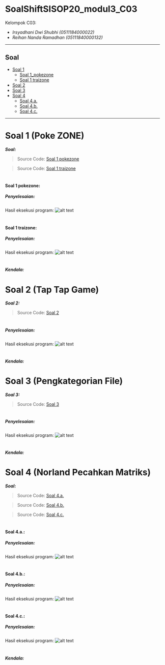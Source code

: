 # SoalShiftSISOP20_modul3_C03
Kelompok C03:
* _Irsyadhani Dwi Shubhi (0511184000022)_
* _Reihan Nanda Ramadhan (05111840000132)_

----------------------------------------------------------------
## Soal
* [Soal 1](#soal-1)
  * [Soal 1_pokezone](#Soal-1_pokezone)
  * [Soal 1 traizone](#Soal-1traizone)
* [Soal 2](#soal-2)
* [Soal 3](#soal-3)
* [Soal 4](#soal-4)
  * [Soal 4.a.](#soal-4a)
  * [Soal 4.b.](#soal-4b)
  * [Soal 4.c.](#soal-4c)
----------------------------------------------------------------

# Soal 1 (Poke ZONE)
   _**Soal:**_

> Source Code: [Soal 1 pokezone](https://github.com/irsyadhani22/SoalShiftSISOP20_modul3_C03/blob/master/soal1/soal1_pokezone.c)

> Source Code: [Soal 1 traizone](https://github.com/irsyadhani22/SoalShiftSISOP20_modul3_C03/blob/master/soal1/soal1_traizone.c)

#

#### Soal 1 pokezone:

_**Penyelesaian:**_

```c

```
Hasil eksekusi program:
![alt text](https://github.com/irsyadhani22/SoalShiftSISOP20_modul3_C03/blob/master/soal1/gambar/soal1_pokezone.png "Hasil Soal 1 pokezone")

#

#### Soal 1 traizone:

_**Penyelesaian:**_

```c

```
Hasil eksekusi program:
![alt text](https://github.com/irsyadhani22/SoalShiftSISOP20_modul3_C03/blob/master/soal1/gambar/soal1_traizone.png "Hasil Soal 1 traizone")

#

_**Kendala:**_

# 

# Soal 2 (Tap Tap Game)
  
_**Soal 2:**_


> Source Code: [Soal 2](https://github.com/irsyadhani22/SoalShiftSISOP20_modul3_C03/blob/master/soal2/soal2.c)

#

_**Penyelesaian:**_

```c

```
Hasil eksekusi program:
![alt text](https://github.com/irsyadhani22/SoalShiftSISOP20_modul3_C03/blob/master/soal2/gambar/soal2.png "Hasil Soal 2")

#

_**Kendala:**_


#

# Soal 3 (Pengkategorian File)

_**Soal 3:**_

> Source Code: [Soal 3](https://github.com/irsyadhani22/SoalShiftSISOP20_modul3_C03/blob/master/soal3/soal3.c)

#

_**Penyelesaian:**_


```c

```
Hasil eksekusi program:
![alt text](https://github.com/irsyadhani22/SoalShiftSISOP20_modul3_C03/blob/master/soal3/gambar/soal3.png "Hasil Soal 3")

#

_**Kendala:**_

#

# Soal 4 (Norland Pecahkan Matriks)
   _**Soal:**_

> Source Code: [Soal 4.a.](https://github.com/irsyadhani22/SoalShiftSISOP20_modul3_C03/blob/master/soal4/soal4a.c)

> Source Code: [Soal 4.b.](https://github.com/irsyadhani22/SoalShiftSISOP20_modul3_C03/blob/master/soal4/soal4b.c)

> Source Code: [Soal 4.c.](https://github.com/irsyadhani22/SoalShiftSISOP20_modul3_C03/blob/master/soal4/soal4c.c)

#

#### Soal 4.a.:

_**Penyelesaian:**_

```c

```
Hasil eksekusi program:
![alt text](https://github.com/irsyadhani22/SoalShiftSISOP20_modul3_C03/blob/master/soal4/gambar/soal4a.png "Hasil Soal 4a")

#

#### Soal 4.b.:

_**Penyelesaian:**_

```c

```
Hasil eksekusi program:
![alt text](https://github.com/irsyadhani22/SoalShiftSISOP20_modul3_C03/blob/master/soal4/gambar/soal4b.png "Hasil Soal 4b")

#

#### Soal 4.c.:

_**Penyelesaian:**_

```c

```
Hasil eksekusi program:
![alt text](https://github.com/irsyadhani22/SoalShiftSISOP20_modul3_C03/blob/master/soal4/gambar/soal4c.png "Hasil Soal 4c")
#

_**Kendala:**_
